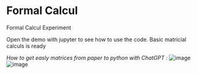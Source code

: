 # Formal Calcul
Formal Calcul Experiment

Open the demo with jupyter to see how to use the code.
Basic matricial calculs is ready

*How to get easly matrices from paper to python with ChatGPT :*
![image](https://github.com/user-attachments/assets/a1ccc789-240a-4e4a-b968-825be09be33a)
![image](https://github.com/user-attachments/assets/d39b71d2-59ad-4a07-8c07-491d2dd6ba3f)


